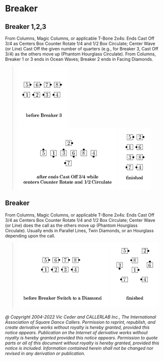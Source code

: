 
# Breaker

## Breaker 1,2,3

From Columns, Magic Columns, or applicable T-Bone 2x4s: Ends Cast Off
3/4 as Centers Box Counter Rotate 1/4 and 1/2 Box Circulate; Center Wave (or Line)
Cast Off the given number of quarters (e.g., for Breaker 3, Cast Off
3/4) as the others move up (Phantom Hourglass Circulate). From
Columns, Breaker 1 or 3 ends in Ocean Waves; Breaker 2 ends in Facing
Diamonds.

> 
> ![alt](breaker-1.png)
> ![alt](breaker-2.png)
> ![alt](breaker-3.png)
> 

## Breaker <anything>

From Columns, Magic Columns, or applicable T-Bone 2x4s: Ends Cast Off
3/4 as Centers Box Counter Rotate 1/4 and 1/2 Box Circulate; Center
Wave (or Line) does the
<anything> call as the others move up (Phantom Hourglass
Circulate). Usually ends in Parallel Lines, Twin Diamonds, or an
Hourglass depending upon the <anything> call.

> 
> ![alt](breaker-4.png)
> ![alt](breaker-5.png)
> 

###### @ Copyright 2004-2022 Vic Ceder and CALLERLAB Inc., The International Association of Square Dance Callers. Permission to reprint, republish, and create derivative works without royalty is hereby granted, provided this notice appears. Publication on the Internet of derivative works without royalty is hereby granted provided this notice appears. Permission to quote parts or all of this document without royalty is hereby granted, provided this notice is included. Information contained herein shall not be changed nor revised in any derivation or publication.
